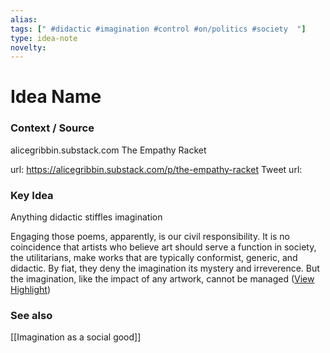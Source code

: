 ```yaml
---
alias: 
tags: [" #didactic #imagination #control #on/politics #society  "]
type: idea-note
novelty: 
---
```

# Idea Name

### Context / Source
alicegribbin.substack.com
The Empathy Racket

url: https://alicegribbin.substack.com/p/the-empathy-racket
Tweet url: 

### Key Idea

Anything didactic stiffles imagination

Engaging those poems, apparently, is our civil responsibility. It is no coincidence that artists who believe art should serve a function in society, the utilitarians, make works that are typically conformist, generic, and didactic. By fiat, they deny the imagination its mystery and irreverence. But the imagination, like the impact of any artwork, cannot be managed ([View Highlight](https://instapaper.com/read/1515116126/20067253))

### See also
[[Imagination as a social good]]